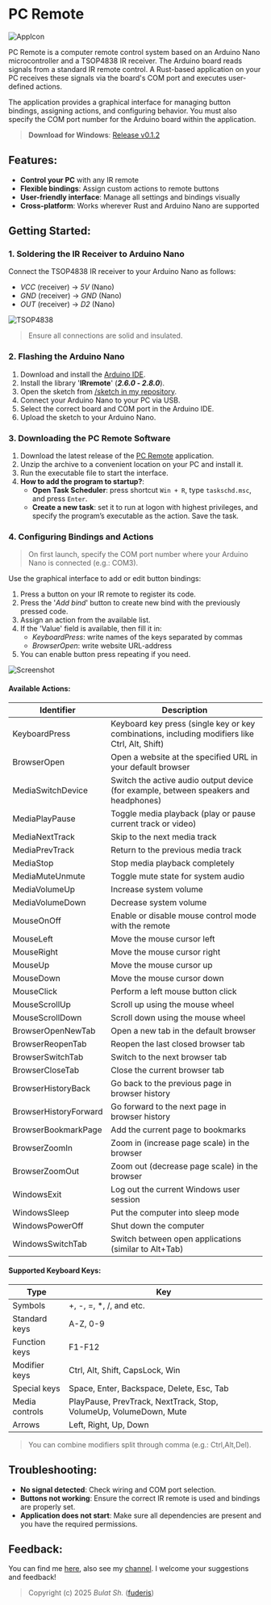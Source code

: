 # PC Remote

![AppIcon](readme/preview.png)

PC Remote is a computer remote control system based on an Arduino Nano microcontroller and a TSOP4838 IR receiver. The Arduino board reads signals from a standard IR remote control. A Rust-based application on your PC receives these signals via the board's COM port and executes user-defined actions.

The application provides a graphical interface for managing button bindings, assigning actions, and configuring behavior. You must also specify the COM port number for the Arduino board within the application.

> **Download for Windows**: [Release v0.1.2](https://github.com/fuderis/pc-remote/raw/main/pc-remote-win64.zip)


## Features:

* **Control your PC** with any IR remote
* **Flexible bindings**: Assign custom actions to remote buttons
* **User-friendly interface**: Manage all settings and bindings visually
* **Cross-platform**: Works wherever Rust and Arduino Nano are supported


## Getting Started:

### 1. Soldering the IR Receiver to Arduino Nano

Connect the TSOP4838 IR receiver to your Arduino Nano as follows:

* *VCC* (receiver) → *5V* (Nano)
* *GND* (receiver) → *GND* (Nano)
* *OUT* (receiver) → *D2* (Nano)

![TSOP4838](readme/tsop4836.jpg)

> Ensure all connections are solid and insulated.

### 2. Flashing the Arduino Nano

1. Download and install the [Arduino IDE](https://www.arduino.cc/en/software/).
2. Install the library '**IRremote**' (__*2.6.0* - *2.8.0*__).
3. Open the sketch from [/sketch in my repository](https://github.com/fuderis/pc-remote/tree/main/sketch).
4. Connect your Arduino Nano to your PC via USB.
5. Select the correct board and COM port in the Arduino IDE.
6. Upload the sketch to your Arduino Nano.

### 3. Downloading the PC Remote Software

1. Download the latest release of the [PC Remote](https://github.com/fuderis/pc-remote/raw/main/pc-remote-win64.zip) application.
2. Unzip the archive to a convenient location on your PC and install it.
3. Run the executable file to start the interface.
4. **How to add the program to startup?**:
    * **Open Task Scheduler**: press shortcut `Win + R`, type `taskschd.msc`, and press `Enter`.
    * **Create a new task**: set it to run at logon with highest privileges, and specify the program’s executable as the action. Save the task.

### 4. Configuring Bindings and Actions

> On first launch, specify the COM port number where your Arduino Nano is connected (e.g.: COM3).

Use the graphical interface to add or edit button bindings:

1. Press a button on your IR remote to register its code.
2. Press the '*Add bind*' button to create new bind with the previously pressed code.
3. Assign an action from the available list.
4. If the 'Value' field is available, then fill it in:
    * *KeyboardPress*: write names of the keys separated by commas
    * *BrowserOpen*: write website URL-address
5. You can enable button press repeating if you need.

![Screenshot](readme/screenshot.png)

#### Available Actions:

| Identifier	        | Description                                                                                       |
| --------------------- | ------------------------------------------------------------------------------------------------- |
| KeyboardPress	        | Keyboard key press (single key or key combinations, including modifiers like Ctrl, Alt, Shift)    |
| BrowserOpen	        | Open a website at the specified URL in your default browser                                       |
| MediaSwitchDevice	    | Switch the active audio output device (for example, between speakers and headphones)              |
| MediaPlayPause	    | Toggle media playback (play or pause current track or video)                                      |
| MediaNextTrack	    | Skip to the next media track                                                                      |
| MediaPrevTrack	    | Return to the previous media track                                                                |
| MediaStop	            | Stop media playback completely                                                                    |
| MediaMuteUnmute	    | Toggle mute state for system audio                                                                |
| MediaVolumeUp	        | Increase system volume                                                                            |
| MediaVolumeDown	    | Decrease system volume                                                                            |
| MouseOnOff	        | Enable or disable mouse control mode with the remote                                              |
| MouseLeft	            | Move the mouse cursor left                                                                        |
| MouseRight	        | Move the mouse cursor right                                                                       |
| MouseUp	            | Move the mouse cursor up                                                                          |
| MouseDown	            | Move the mouse cursor down                                                                        |
| MouseClick	        | Perform a left mouse button click                                                                 |
| MouseScrollUp	        | Scroll up using the mouse wheel                                                                   |
| MouseScrollDown	    | Scroll down using the mouse wheel                                                                 |
| BrowserOpenNewTab	    | Open a new tab in the default browser                                                             |
| BrowserReopenTab	    | Reopen the last closed browser tab                                                                |
| BrowserSwitchTab	    | Switch to the next browser tab                                                                    |
| BrowserCloseTab	    | Close the current browser tab                                                                     |
| BrowserHistoryBack	| Go back to the previous page in browser history                                                   |
| BrowserHistoryForward	| Go forward to the next page in browser history                                                    |
| BrowserBookmarkPage	| Add the current page to bookmarks                                                                 |
| BrowserZoomIn	        | Zoom in (increase page scale) in the browser                                                      |
| BrowserZoomOut	    | Zoom out (decrease page scale) in the browser                                                     |
| WindowsExit	        | Log out the current Windows user session                                                          |
| WindowsSleep	        | Put the computer into sleep mode                                                                  |
| WindowsPowerOff	    | Shut down the computer                                                                            |
| WindowsSwitchTab	    | Switch between open applications (similar to Alt+Tab)                                             |

#### Supported Keyboard Keys:

| Type                  | Key	                                                                                                |
| --------------------- | ----------------------------------------------------------------------------------------------------- |
| Symbols               | +, -, =, *, /, and etc.                                                                               |
| Standard keys         | A-Z, 0-9	                                                                                            |
| Function keys         | F1-F12	                                                                                            |
| Modifier keys         | Ctrl, Alt, Shift, CapsLock, Win 	                                                                    |
| Special keys          | Space, Enter, Backspace, Delete, Esc, Tab	                                                            |
| Media controls        | PlayPause, PrevTrack, NextTrack, Stop, VolumeUp, VolumeDown, Mute                                    |
| Arrows                | Left, Right, Up, Down                                                                                 |

> You can combine modifiers split through comma (e.g.: Ctrl,Alt,Del).


## Troubleshooting:

* **No signal detected**: Check wiring and COM port selection.
* **Buttons not working**: Ensure the correct IR remote is used and bindings are properly set.
* **Application does not start**: Make sure all dependencies are present and you have the required permissions.


## Feedback:

You can find me [here](https://t.me/fuderis), also see my [channel](https://t.me/fuderis_club).
I welcome your suggestions and feedback!

> Copyright (c) 2025 _Bulat Sh._ ([fuderis](https://t.me/fuderis))
